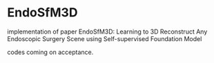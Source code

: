 # EndoSfM3D
implementation of paper EndoSfM3D: Learning to 3D Reconstruct Any Endoscopic Surgery Scene using Self-supervised Foundation Model

codes coming on acceptance.
